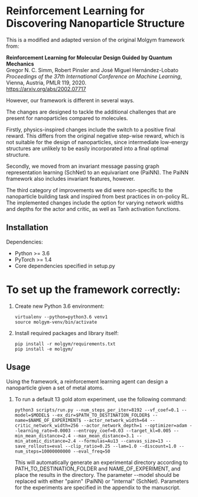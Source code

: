 # Reinforcement Learning for Discovering Nanoparticle Structure
This is a modified and adapted version of the original Molgym framework from:

**Reinforcement Learning for Molecular Design Guided by Quantum Mechanics**<br>
Gregor N. C. Simm, Robert Pinsler and José Miguel Hernández-Lobato <br>
*Proceedings of the 37th International Conference on Machine Learning*, Vienna, Austria, PMLR 119, 2020.<br>
https://arxiv.org/abs/2002.07717

However, our framework is different in several ways.

The changes are designed to tackle the additional challenges that are present for nanoparticles compared to molecules. 

Firstly, physics-inspired changes include the switch to a positive final reward. This differs from the original negative step-wise reward, which is not suitable for the design of nanoparticles, since intermediate low-energy structures are unlikely to be easily incorporated into a final optimal structure. 

Secondly, we moved from an invariant message passing graph representation learning (SchNet) to an equivariant one (PaiNN). The PaiNN framework also includes invariant features, however.

The third category of improvements we did were non-specific to the nanoparticle building task and inspired from best practices in on-policy RL. The implemented changes include the option for varying network widths and depths for the actor and critic, as well as Tanh activation functions. 


## Installation

Dependencies:
* Python  >= 3.6
* PyTorch >= 1.4
* Core dependencies specified in setup.py

# To set up the framework correctly:

1. Create new Python 3.6 environment:
   ```text
   virtualenv --python=python3.6 venv1
   source molgym-venv/bin/activate
   ```

2. Install required packages and library itself:
   ```text
   pip install -r molgym/requirements.txt
   pip install -e molgym/
   ```

## Usage

Using the framework, a reinforcement learning agent can design a nanoparticle given a set of metal atoms. 

1. To run a default 13 gold atom experiment, use the following command:

    ```
    python3 scripts/run.py --num_steps_per_iter=8192 --vf_coef=0.1 --model=$MODEL$ --ex_dir=$PATH_TO_DESTINATION_FOLDER$ --name=$NAME_OF_EXPERIMENT$ --actor_network_width=64 --critic_network_width=256 --actor_network_depth=1 --optimizer=adam --learning_rate=0.0003 --entropy_coef=0.03 --target_kl=0.005 --min_mean_distance=2.4 --max_mean_distance=3.1 --min_atomic_distance=2.4 --formulas=Au13 --canvas_size=13 --save_rollouts=eval --clip_ratio=0.25 --lam=1.0 --discount=1.0 --num_steps=10000000000 --eval_freq=50
    ```
    
    This will automatically generate an experimental directory according to PATH_TO_DESTINATION_FOLDER and NAME_OF_EXPERIMENT, and place the results in the     directory. 
    The parameter --model should be replaced with either "painn" (PaiNN) or "internal" (SchNet).
    Parameters for the experiments are specified in the appendix to the manuscript.
